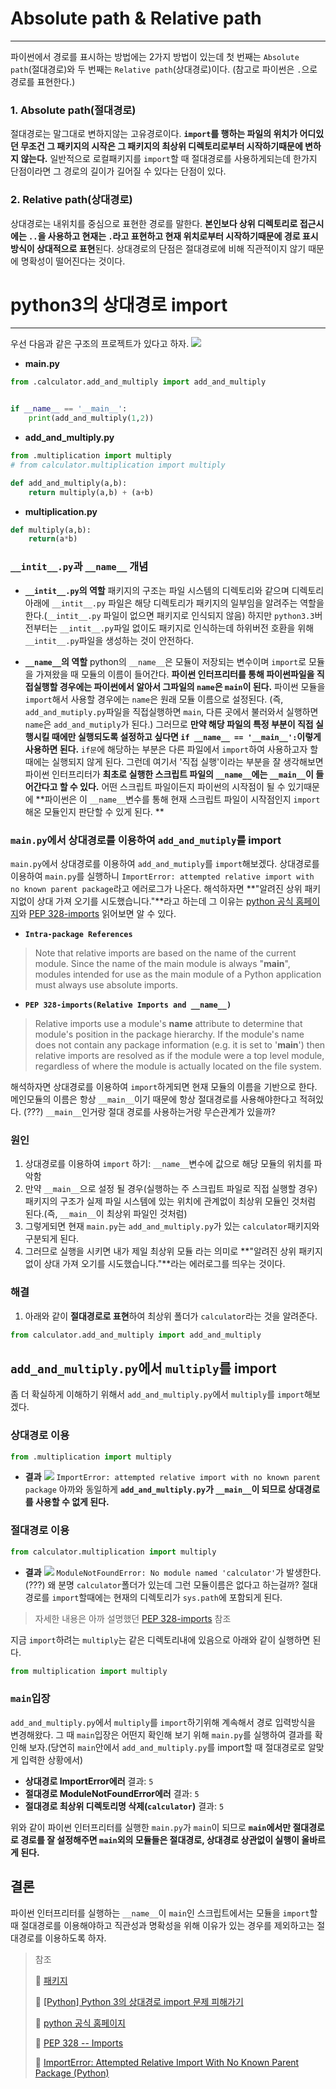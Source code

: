 # Absolute path & Relative path
---

파이썬에서 경로를 표시하는 방법에는 2가지 방법이 있는데 첫 번째는 `Absolute path`(절대경로)와 두 번째는 `Relative path`(상대경로)이다. (참고로 파이썬은 `.`으로 경로를 표현한다.)

### 1. Absolute path(절대경로)
절대경로는 말그대로 변하지않는 고유경로이다.  **`import`를 행하는 파일의 위치가 어디있던 무조건 그 패키지의 시작은 그 패키지의 최상위 디렉토리로부터 시작하기때문에 변하지 않는다.** 일반적으로 로컬패키지를 `import`할 때 절대경로를 사용하게되는데 한가지 단점이라면 그 경로의 길이가 길어질 수 있다는 단점이 있다.

### 2. Relative path(상대경로)
상대경로는 내위치를 중심으로 표현한 경로를 말한다. **본인보다 상위 디렉토리로 접근시에는 `..`을 사용하고 현재는 `.`라고 표현하고 현재 위치로부터 시작하기때문에 경로 표시방식이 상대적으로 표현**된다. 상대경로의 단점은 절대경로에 비해 직관적이지 않기 때문에 명확성이 떨어진다는 것이다.

# python3의 상대경로 import
---

우선 다음과 같은 구조의 프로젝트가 있다고 하자.
![](https://images.velog.io/images/anjaekk/post/b9e7cd05-0925-4b65-8a7d-8856514ca75e/image.png)

- **main.py**
```python
from .calculator.add_and_multiply import add_and_multiply


if __name__ == '__main__':
    print(add_and_multiply(1,2))
```

- **add_and_multiply.py**
```python
from .multiplication import multiply
# from calculator.multiplication import multiply

def add_and_multiply(a,b):
    return multiply(a,b) + (a+b)
```

- **multiplication.py**
```python
def multiply(a,b):
    return(a*b)
```

### `__intit__.py`과 `__name__` 개념

- **`__intit__.py`의 역할**
패키지의 구조는 파일 시스템의 디렉토리와 같으며 디렉토리 아래에  `__intit__.py` 파일은 해당 디렉토리가 패키지의 일부임을 알려주는 역할을 한다.(`__intit__.py` 파일이 없으면 패키지로 인식되지 않음) 하지만 `python3.3`버전부터는 `__intit__.py`파일 없이도 패키지로 인식하는데 하위버전 호환을 위해 `__intit__.py`파일을 생성하는 것이 안전하다.

- **`__name__`의 역할**
python의 `__name__`은 모듈이 저장되는 변수이며 `import`로 모듈을 가져왔을 때 모듈의 이름이 들어간다. **파이썬 인터프리터를 통해 파이썬파일을 직접실행할 경우에는 파이썬에서 알아서 그파일의 `name`은 `main`이 된다.** 파이썬 모듈을 `import`해서 사용할 경우에는 `name`은 원래 모듈 이름으로 설정된다. (즉, `add_and_mutiply.py`파일을 직접실행하면 `main`, 다른 곳에서 불러와서 실행하면 `name`은 `add_and_mutiply`가 된다.) 그러므로 **만약 해당 파일의 특정 부분이 직접 실행시킬 때에만 실행되도록 설정하고 싶다면 `if __name__ == '__main__':`이렇게 사용하면 된다.** `if문`에 해당하는 부분은 다른 파일에서 `import`하여 사용하고자 할때에는 실행되지 않게 된다. 그런데 여기서 '직접 실행'이라는 부분을 잘 생각해보면 파이썬 인터프리터가 **최초로 실행한 스크립트 파일의 `__name__`에는 `__main__`이 들어간다고 할 수 있다.** 어떤 스크립트 파일이든지 파이썬의 시작점이 될 수 있기때문에 **파이썬은 이  `__name__`변수를 통해 현재 스크립트 파일이 시작점인지 `import`해온 모듈인지 판단할 수 있게 된다. **

### `main.py`에서 상대경로를 이용하여 `add_and_mutiply`를 import
`main.py`에서 상대경로를 이용하여 `add_and_mutiply`를 `import`해보겠다. 상대경로를 이용하여 `main.py`를 실행하니 `ImportError: attempted relative import with no known parent package`라고 에러로그가 나온다. 해석하자면 **"알려진 상위 패키지없이 상대 가져 오기를 시도했습니다."**라고 하는데 그 이유는 [python 공식 홈페이지](https://docs.python.org/3/tutorial/modules.html#intra-package-references)와 [PEP 328-imports](https://www.python.org/dev/peps/pep-0328/) 읽어보면 알 수 있다. 

- **`Intra-package References`**
> Note that relative imports are based on the name of the current module. Since the name of the main module is always "__main__", modules intended for use as the main module of a Python application must always use absolute imports.

- **`PEP 328-imports(Relative Imports and __name__)`**
> Relative imports use a module's __name__ attribute to determine that module's position in the package hierarchy. If the module's name does not contain any package information (e.g. it is set to '__main__') then relative imports are resolved as if the module were a top level module, regardless of where the module is actually located on the file system.

해석하자면 상대경로를 이용하여 `import`하게되면 현재 모듈의 이름을 기반으로 한다. 메인모듈의 이름은 항상 `__main__`이기 때문에 항상 절대경로를 사용해야한다고 적혀있다. (???) `__main__`인거랑 절대 경로를 사용하는거랑 무슨관계가 있을까? 

### 원인
1. 상대경로를 이용하여 `import` 하기: `__name__`변수에 값으로 해당 모듈의 위치를 파악함
2. 만약 `__main__`으로 설정 될 경우(실행하는 주 스크립트 파일로 직접 실행할 경우) 패키지의 구조가 실제 파일 시스템에 있는 위치에 관계없이 최상위 모듈인 것처럼 된다.(즉, `__main__`이 최상위 파일인 것처럼)
3. 그렇게되면 현재 `main.py`는 `add_and_multiply.py`가 있는 `calculator`패키지와 구분되게 된다.
4. 그러므로 실행을 시키면 내가 제일 최상위 모듈 라는 의미로 **"알려진 상위 패키지없이 상대 가져 오기를 시도했습니다."**라는 에러로그를 띄우는 것이다.

### 해결
1. 아래와 같이 **절대경로로 표현**하여 최상위 폴더가 `calculator`라는 것을 알려준다.
```python
from calculator.add_and_multiply import add_and_multiply
```

## `add_and_multiply.py`에서 `multiply`를 import
좀 더 확실하게 이해하기 위해서 `add_and_multiply.py`에서 `multiply`를 `import`해보겠다. 

### 상대경로 이용
```python
from .multiplication import multiply
```
- **결과**
![](https://images.velog.io/images/anjaekk/post/23ca217f-191e-4f26-8051-f0df0f7b3c90/image.png)
`ImportError: attempted relative import with no known parent package` 아까와 동일하게 **`add_and_multiply.py`가 `__main__`이 되므로 상대경로를 사용할 수 없게 된다.**

### 절대경로 이용
```python
from calculator.multiplication import multiply
```

- **결과**
![](https://images.velog.io/images/anjaekk/post/79a7c2d8-8061-4960-b932-259fbb793a65/image.png)
`ModuleNotFoundError: No module named 'calculator'`가 발생한다. (???) 왜 분명 `calculator`폴더가 있는데 그런 모듈이름은 없다고 하는걸까? 절대경로를 `import`할때에는 현재의 디렉토리가 `sys.path`에 포함되게 된다. 
>자세한 내용은 아까 설명했던 [PEP 328-imports](https://www.python.org/dev/peps/pep-0328/) 참조

지금 `import`하려는 `multiply`는 같은 디렉토리내에 있음으로 아래와 같이 실행하면 된다.
```python
from multiplication import multiply
```

### `main`입장
`add_and_multiply.py`에서 `multiply`를 `import`하기위해 계속해서 경로 입력방식을 변경해왔다. 그 때 `main`입장은 어떤지 확인해 보기 위해 `main.py`를 실행하여 결과를 확인해 보자.(당연히 `main`안에서 `add_and_multiply.py`를 import할 때 절대경로로 알맞게 입력한 상황에서)

- **상대경로 ImportError에러**
결과: `5`
- **절대경로 ModuleNotFoundError에러**
결과: `5`
- **절대경로 최상위 디렉토리명 삭제(`calculator`)**
결과: `5`

위와 같이 파이썬 인터프리터를 실행한 `main.py`가 `main`이 되므로 **`main`에서만 절대경로로 경로를 잘 설정해주면 `main`외의 모듈들은 절대경로, 상대경로 상관없이 실행이 올바르게 된다.**


## 결론
파이썬 인터프리터를 실행하는 `__name__`이 `main`인 스크립트에서는 모듈을 `import`할 때 절대경로를 이용해야하고 직관성과 명확성을 위해 이유가 있는 경우를 제외하고는 절대경로를 이용하도록 하자. 


> 참조
> 
>🔗 [패키지](https://wikidocs.net/1418)
>
>🔗 [[Python] Python 3의 상대경로 import 문제 피해가기](https://blog.potados.com/dev/python3-import/)
>
>🔗 [python 공식 홈페이지](https://docs.python.org/3/tutorial/modules.html#intra-package-references)
>
>🔗 [PEP 328 -- Imports](https://www.python.org/dev/peps/pep-0328/)
>
>🔗 [ImportError: Attempted Relative Import With No Known Parent Package (Python)](https://techwithtech.com/importerror-attempted-relative-import-with-no-known-parent-package/)
